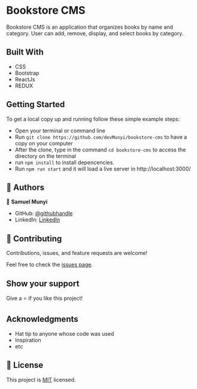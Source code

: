 # Bookstore CMS
Bookstore CMS is an application that organizes books by name and category. User can add, remove, display, and select books by category.

## Built With

- CSS
- Bootstrap
- ReactJs
- REDUX

## Getting Started

To get a local copy up and running follow these simple example steps:

- Open your terminal or command line
- Run `git clone https://github.com/devMunyi/bookstore-cms` to have a copy on your computer
- After the clone, type in the command `cd bookstore-cms` to access the directory on the terminal
- run `npm install` to install depencencies.
- Run `npm run start` and it will load a live server in http://localhost:3000/


## 👤 Authors

👤 **Samuel Munyi**
- GitHub: [@githubhandle](https://github.com/devMunyi)
- LinkedIn: [LinkedIn](https://www.linkedin.com/in/samuel-munyi-01315b174/)


## 🤝 Contributing

Contributions, issues, and feature requests are welcome!

Feel free to check the [issues page](https://github.com/devMunyi/js-capstone-project/issues).

## Show your support

Give a ⭐️ if you like this project!

## Acknowledgments

- Hat tip to anyone whose code was used
- Inspiration
- etc

## 📝 License

This project is [MIT](./LICENSE) licensed.
